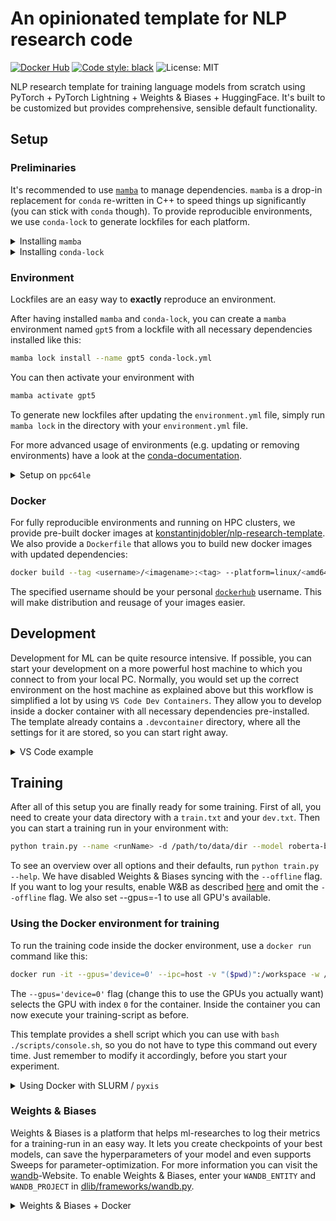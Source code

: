 # An opinionated template for NLP research code

[![Docker Hub](https://img.shields.io/docker/v/konstantinjdobler/nlp-research-template/torch2.0.0-cuda11.8?color=blue&label=docker&logo=docker)](https://hub.docker.com/r/konstantinjdobler/nlp-research-template/tags) [![Code style: black](https://img.shields.io/badge/code%20style-black-000000.svg)](https://github.com/psf/black) ![License: MIT](https://img.shields.io/github/license/konstantinjdobler/nlp-research-template?color=green)

NLP research template for training language models from scratch using PyTorch + PyTorch Lightning + Weights & Biases + HuggingFace. It's built to be customized but provides comprehensive, sensible default functionality.

## Setup

### Preliminaries

It's recommended to use [`mamba`](https://github.com/mamba-org/mamba) to manage dependencies. `mamba` is a drop-in replacement for `conda` re-written in C++ to speed things up significantly (you can stick with `conda` though). To provide reproducible environments, we use `conda-lock` to generate lockfiles for each platform.

<details><summary>Installing <code>mamba</code></summary>

<p>

On Unix-like platforms, run the snippet below. Otherwise, visit the [mambaforge repo](https://github.com/conda-forge/miniforge#mambaforge). Note this does not use the Anaconda installer, which reduces bloat.

```bash
curl -L -O "https://github.com/conda-forge/miniforge/releases/latest/download/Mambaforge-$(uname)-$(uname -m).sh"
bash Mambaforge-$(uname)-$(uname -m).sh
```

</details>

<details><summary>Installing <code>conda-lock</code></summary>

<p>

The preferred method is to install conda-lock into your `mamba` / `conda` `base` environment using `mamba install -c conda-forge -n base conda-lock`. Then, you can access conda-lock via the automatic subcommand discovery (e.g. `mamba lock --version`). Otherwise, visit the [conda-lock repo](https://github.com/conda/conda-lock). For basic usage, have a look at the commands below:

```bash
mamba lock install --name gpt5 conda-lock.yml # create environment with name gpt5 based on lockfile
mamba lock # create new lockfile based on environment.yml
mamba lock --update <package-name> # update specific packages in lockfile
```

</details>


### Environment

Lockfiles are an easy way to **exactly** reproduce an environment.

After having installed `mamba` and `conda-lock`, you can create a `mamba` environment named `gpt5` from a lockfile with all necessary dependencies installed like this:

```bash
mamba lock install --name gpt5 conda-lock.yml
```

You can then activate your environment with
```bash
mamba activate gpt5
```

To generate new lockfiles after updating the `environment.yml` file, simply run `mamba lock` in the directory with your `environment.yml` file.

For more advanced usage of environments (e.g. updating or removing environments) have a look at the [conda-documentation](https://conda.io/projects/conda/en/latest/user-guide/tasks/manage-environments.html#removing-an-environment).

<details><summary>Setup on <code>ppc64le</code></summary>

<p>

**If you're not using a PowerPC machine, do not worry about this.**

Whenever you create an environment for a different processor architecture, you will need to use the packages suited for it. IBM PowerPC machines for example use a special processor architecture called <code>ppc64le</code>. 
Setting up the environment therefore is slightly more tricky because the official channels do not provide packages compiled for <code>ppc64le</code>. However, we can use the amazing [Open-CE channel](https://ftp.osuosl.org/pub/open-ce/current/) instead. A lockfile containing the relevant dependencies is already prepared in <code>ppc64le.conda-lock.yml</code> and the environment again can be simply installed with:

```bash
mamba lock install --name gpt5-ppc64le ppc64le.conda-lock.yml
```

Dependencies for <code>ppce64le</code> should go into the seperate <code>ppc64le.environment.yml</code> file. Use the following command to generate a new lockfile after updating the dependencies:

```bash
mamba lock --file ppc64le.environment.yml --lockfile ppc64le.conda-lock.yml
```

</p>
</details>

### Docker

For fully reproducible environments and running on HPC clusters, we provide pre-built docker images at [konstantinjdobler/nlp-research-template](https://hub.docker.com/r/konstantinjdobler/nlp-research-template/tags). We also provide a `Dockerfile` that allows you to build new docker images with updated dependencies:

```bash
docker build --tag <username>/<imagename>:<tag> --platform=linux/<amd64/ppc64le> .
```
The specified username should be your personal [`dockerhub`](https://hub.docker.com) username. This will make distribution and reusage of your images easier.

## Development
Development for ML can be quite resource intensive. If possible, you can start your development on a more powerful host machine to which you connect to from your local PC. Normally, you would set up the correct environment on the host machine as explained above but this workflow is simplified a lot by using `VS Code Dev Containers`. They allow you to develop inside a docker container with all necessary dependencies pre-installed.  The template already contains a `.devcontainer` directory, where all the settings for it are stored, so you can start right away.
<details><summary>VS Code example</summary>

<p>

After having installed the [Remote-SSH-](https://code.visualstudio.com/docs/remote/ssh), and [Dev Containers-Extension](https://code.visualstudio.com/docs/devcontainers/containers), you set up your `DEV Container` in the following way.

1. Establish the SSH-connection with the host by opening your VS Code command pallet and typing <code>Remote-SSH: Connect to Host</code>. Now you can connect to your host machine.
2. Open the folder that contains this template on the host machine.
3. VS Code will automatically detect the `.devcontainer` directory and ask you to reopen the folder in a DEV-Container.
4. Press `Reopen in Container' and wait for VS Code to set everything up.

When using this workflow you will have to adapt `"runArgs": ["--ipc=host", "--gpus", "device=CHANGE_ME"]` in [`.devcontainer/devcontainer.json`](.devcontainer/devcontainer.json) and specify the GPU-devices you are actually going to use on the host-machine for your development. Optionally you can mount cache files with `"mounts": ["source=/MY_HOME_DIR/.cache,target=/home/mamba/.cache,type=bind"]`.

Additionally, you can set the `WANDB_API_KEY` in your remote environment; it will then be automatically mapped into the container.

</p>
</details>



## Training

After all of this setup you are finally ready for some training. First of all, you need to create your data directory with a `train.txt` and your `dev.txt`. Then you can start a training run in your environment with:

```bash
python train.py --name <runName> -d /path/to/data/dir --model roberta-base --gpus=-1 --offline
```

To see an overview over all options and their defaults, run `python train.py --help`.
We have disabled Weights & Biases syncing with the `--offline` flag. If you want to log your results, enable W&B as described [here](#weights--biases) and omit the `--offline` flag. We also set --gpus=-1 to use all GPU's available.

### Using the Docker environment for training
To run the training code inside the docker environment, use a `docker run` command like this:
```bash
docker run -it --gpus='device=0' --ipc=host -v "($pwd)":/workspace -w /workspace <IMAGENAME> bash
```
The `--gpus='device=0'` flag (change this to use the GPUs you actually want) selects the GPU with index `0` for the container. Inside the container you can now execute your training-script as before.

This template provides a shell script which you can use with `bash ./scripts/console.sh`, so you do not have to type this command out every time. Just remember to modify it accordingly, before you start your experiment.

<details><summary>Using Docker with SLURM / <code>pyxis</code></summary>

<p>

For security reasons, `docker` might be disabled on your HPC cluster. You might be able to use the SLURM plugin `pyxis` instead like this:

```bash
srun ... --container-image konstantinjdobler/nlp-research-template:latest --container-name torch-cuda python train.py ...
```

This uses [`enroot`](https://github.com/NVIDIA/enroot) under the hood to import your docker image and run your code inside the container. See the [`pyxis` documentation](https://github.com/NVIDIA/pyxis) for more options, such as `--container-mounts` or `--container-writable`.

If you want to run an interactive session with bash don't forget the `--pty` flag, otherwise the environment won't be activated properly.
</p>
</details>

### Weights & Biases
Weights & Biases is a platform that helps ml-researches to log their metrics for a training-run in an easy way. It lets you create checkpoints of your best models, can save the hyperparameters of your model and even supports Sweeps for parameter-optimization. For more information you can visit the [wandb](https://wandb.ai/site)-Website.
To enable Weights & Biases, enter your `WANDB_ENTITY` and `WANDB_PROJECT` in [dlib/frameworks/wandb.py](dlib/frameworks/wandb.py).
<details><summary>Weights & Biases + Docker</summary>

<p>

 When using docker you also have to provide your `WANDB_API_KEY`. You can find your personal key at [wandb.ai/authorize](https://app.wandb.ai/authorize). Either set `WANDB_API_KEY` on your host machine and use the `docker` flag `--env WANDB_API_KEY` when starting your run or use wandb docker-run instead of docker run.

</p>
</details>







